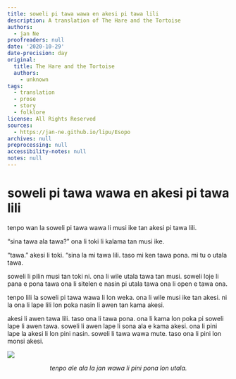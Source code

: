 ```yaml
---
title: soweli pi tawa wawa en akesi pi tawa lili
description: A translation of The Hare and the Tortoise
authors:
  - jan Ne
proofreaders: null
date: '2020-10-29'
date-precision: day
original:
  title: The Hare and the Tortoise
  authors:
    - unknown
tags:
  - translation
  - prose
  - story
  - folklore
license: All Rights Reserved
sources:
  - https://jan-ne.github.io/lipu/Esopo
archives: null
preprocessing: null
accessibility-notes: null
notes: null
---
```


# soweli pi tawa wawa en akesi pi tawa lili

tenpo wan la soweli pi tawa wawa li musi ike tan akesi pi tawa lili.

“sina tawa ala tawa?” ona li toki li kalama tan musi ike.

“tawa.” akesi li toki. “sina la mi tawa lili. taso mi ken tawa pona. mi tu o utala tawa.

soweli li pilin musi tan toki ni. ona li wile utala tawa tan musi. soweli loje li pana e pona tawa ona li sitelen e nasin pi utala tawa ona li open e tawa ona.

tenpo lili la soweli pi tawa wawa li lon weka. ona li wile musi ike tan akesi. ni la ona li lape lili lon poka nasin li awen tan kama akesi.

akesi li awen tawa lili. taso ona li tawa pona. ona li kama lon poka pi soweli lape li awen tawa. soweli li awen lape li sona ala e kama akesi. ona li pini lape la akesi li lon pini nasin. soweli li tawa wawa mute. taso ona li pini lon monsi akesi.

![](https://jan-ne.github.io/lipu/Esopo/soweli_pi_tawa_wawa_en_akesi_pi_tawa_lili.jpg)

*<p style="text-align: center;">tenpo ale ala la jan wawa li pini pona lon utala.</p>*